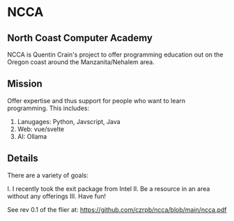 # NCCA

## North Coast Computer Academy

NCCA is Quentin Crain's project to offer programming education out on the Oregon coast around the Manzanita/Nehalem area.

## Mission

Offer expertise and thus support for people who want to learn programming. This includes:

1. Lanugages: Python, Javscript, Java
2. Web: vue/svelte
3. AI: Ollama

## Details

There are a variety of goals:

I.   I recently took the exit package from Intel
II.  Be a resource in an area without any offerings
III. Have fun!

See rev 0.1 of the flier at: https://github.com/czrpb/ncca/blob/main/ncca.pdf
